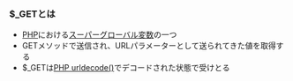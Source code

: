  

### $\_GETとは
- [PHP](PHP.md)における[スーパーグローバル変数](スーパーグローバル変数.md)の一つ
- GETメソッドで送信され、URLパラメーターとして送られてきた値を取得する
- $\_GETは[PHP urldecode()](PHP%20urldecode().md)でデコードされた状態で受けとる